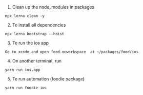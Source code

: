 1. Clean up the node_modules in packages
```
npx lerna clean -y
```

2. To install all dependencies
```
npx lerna bootstrap --hoist
```

3. To run the ios app
```
Go to xcode and open food.xcworkspace  at ~/packages/food/ios
```

4. On another terminal, run 
```
yarn run ios.app
```

5. To run automation (foodie package)
```
yarn run foodie-ios 
```